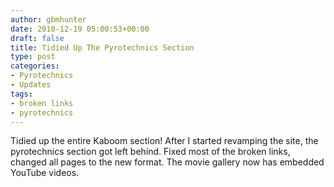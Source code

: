 ```yaml
---
author: gbmhunter
date: 2010-12-19 05:00:53+00:00
draft: false
title: Tidied Up The Pyrotechnics Section
type: post
categories:
- Pyrotechnics
- Updates
tags:
- broken links
- pyrotechnics
---
```


Tidied up the entire Kaboom section! After I started revamping the site, the pyrotechnics section got left behind. Fixed most of the broken links, changed all pages to the new format. The movie gallery now has embedded YouTube videos.

